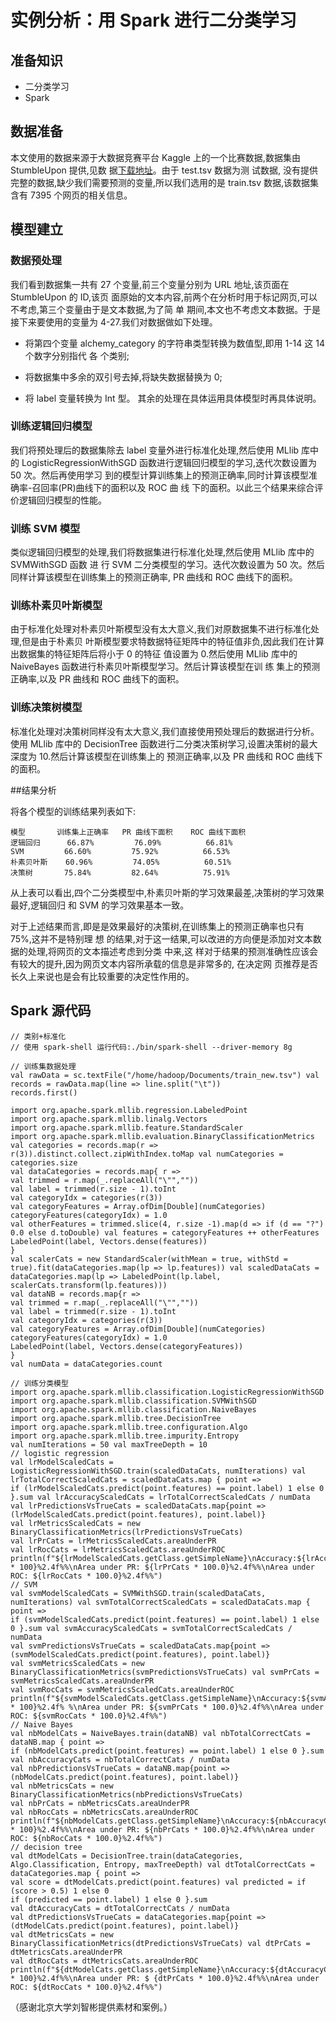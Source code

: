 # 实例分析：用 Spark 进行二分类学习


## 准备知识

* 二分类学习
* Spark



## 数据准备

本文使用的数据来源于大数据竞赛平台 Kaggle 上的一个比赛数据,数据集由 StumbleUpon 提供,见数
据[下载地址](https://www.kaggle.com/c/stumbleupon/data?train.tsv)。由于 test.tsv 数据为测
试数据, 没有提供完整的数据,缺少我们需要预测的变量,所以我们选用的是 train.tsv 数据,该数据集
含有 7395 个网页的相关信息。

## 模型建立

### 数据预处理

我们看到数据集一共有 27 个变量,前三个变量分别为 URL 地址,该页面在 StumbleUpon 的 ID,该页
面原始的文本内容,前两个在分析时用于标记网页,可以不考虑,第三个变量由于是文本数据,为了简 单
期间,本文也不考虑文本数据。于是接下来要使用的变量为 4-27.我们对数据做如下处理。

* 将第四个变量 alchemy_category 的字符串类型转换为数值型,即用 1-14 这 14 个数字分别指代 各
  个类别;

* 将数据集中多余的双引号去掉,将缺失数据替换为 0;
* 将 label 变量转换为 Int 型。 其余的处理在具体运用具体模型时再具体说明。

### 训练逻辑回归模型

我们将预处理后的数据集除去 label 变量外进行标准化处理,然后使用 MLlib 库中的
LogisticRegressionWithSGD 函数进行逻辑回归模型的学习,迭代次数设置为 50 次。然后再使用学习
到的模型计算训练集上的预测正确率,同时计算该模型准确率-召回率(PR)曲线下的面积以及 ROC 曲 线
下的面积。以此三个结果来综合评价逻辑回归模型的性能。

### 训练 SVM 模型

类似逻辑回归模型的处理,我们将数据集进行标准化处理,然后使用 MLlib 库中的 SVMWithSGD 函数 进
行 SVM 二分类模型的学习。迭代次数设置为 50 次。然后同样计算该模型在训练集上的预测正确率,
PR 曲线和 ROC 曲线下的面积。

### 训练朴素贝叶斯模型

由于标准化处理对朴素贝叶斯模型没有太大意义,我们对原数据集不进行标准化处理,但是由于朴素贝
叶斯模型要求特数据特征矩阵中的特征值非负,因此我们在计算出数据集的特征矩阵后将小于 0 的特征
值设置为 0.然后使用 MLlib 库中的 NaiveBayes 函数进行朴素贝叶斯模型学习。然后计算该模型在训
练 集上的预测正确率,以及 PR 曲线和 ROC 曲线下的面积。


### 训练决策树模型

标准化处理对决策树同样没有太大意义,我们直接使用预处理后的数据进行分析。使用 MLlib 库中的
DecisionTree 函数进行二分类决策树学习,设置决策树的最大深度为 10.然后计算该模型在训练集上的
预测正确率,以及 PR 曲线和 ROC 曲线下的面积。


##结果分析

将各个模型的训练结果列表如下:

	模型       训练集上正确率   PR 曲线下面积    ROC 曲线下面积
	逻辑回归      66.87%         76.09%          66.81%
	SVM         66.60%         75.92%          66.53%
	朴素贝叶斯    60.96%         74.05%          60.51%
	决策树       75.84%         82.64%          75.91%

从上表可以看出,四个二分类模型中,朴素贝叶斯的学习效果最差,决策树的学习效果最好,逻辑回归 和
SVM 的学习效果基本一致。


对于上述结果而言,即是是效果最好的决策树,在训练集上的预测正确率也只有 75%,这并不是特别理 想
的结果,对于这一结果,可以改进的方向便是添加对文本数据的处理,将网页的文本描述考虑到分类 中来,这
样对于结果的预测准确性应该会有较大的提升,因为网页文本内容所承载的信息是非常多的, 在决定网
页推荐是否长久上来说也是会有比较重要的决定性作用的。


## Spark 源代码

```
// 类别+标准化
// 使用 spark-shell 运行代码:./bin/spark-shell --driver-memory 8g

// 训练集数据处理
val rawData = sc.textFile("/home/hadoop/Documents/train_new.tsv") val records = rawData.map(line => line.split("\t"))
records.first()

import org.apache.spark.mllib.regression.LabeledPoint
import org.apache.spark.mllib.linalg.Vectors
import org.apache.spark.mllib.feature.StandardScaler
import org.apache.spark.mllib.evaluation.BinaryClassificationMetrics
val categories = records.map(r => r(3)).distinct.collect.zipWithIndex.toMap val numCategories = categories.size
val dataCategories = records.map{ r =>
val trimmed = r.map(_.replaceAll("\"",""))
val label = trimmed(r.size - 1).toInt
val categoryIdx = categories(r(3))
val categoryFeatures = Array.ofDim[Double](numCategories) categoryFeatures(categoryIdx) = 1.0
val otherFeatures = trimmed.slice(4, r.size -1).map(d => if (d == "?") 0.0 else d.toDouble) val features = categoryFeatures ++ otherFeatures
LabeledPoint(label, Vectors.dense(features))
}
val scalerCats = new StandardScaler(withMean = true, withStd = true).fit(dataCategories.map(lp => lp.features)) val scaledDataCats = dataCategories.map(lp => LabeledPoint(lp.label, scalerCats.transform(lp.features)))
val dataNB = records.map{r =>
val trimmed = r.map(_.replaceAll("\"",""))
val label = trimmed(r.size - 1).toInt
val categoryIdx = categories(r(3))
val categoryFeatures = Array.ofDim[Double](numCategories) categoryFeatures(categoryIdx) = 1.0
LabeledPoint(label, Vectors.dense(categoryFeatures))
}
val numData = dataCategories.count

// 训练分类模型
import org.apache.spark.mllib.classification.LogisticRegressionWithSGD import org.apache.spark.mllib.classification.SVMWithSGD
import org.apache.spark.mllib.classification.NaiveBayes
import org.apache.spark.mllib.tree.DecisionTree
import org.apache.spark.mllib.tree.configuration.Algo
import org.apache.spark.mllib.tree.impurity.Entropy
val numIterations = 50 val maxTreeDepth = 10
// logistic regression
val lrModelScaledCats = LogisticRegressionWithSGD.train(scaledDataCats, numIterations) val lrTotalCorrectScaledCats = scaledDataCats.map { point =>
if (lrModelScaledCats.predict(point.features) == point.label) 1 else 0 }.sum val lrAccuracyScaledCats = lrTotalCorrectScaledCats / numData
val lrPredictionsVsTrueCats = scaledDataCats.map{point =>
(lrModelScaledCats.predict(point.features), point.label)}
val lrMetricsScaledCats = new BinaryClassificationMetrics(lrPredictionsVsTrueCats)
val lrPrCats = lrMetricsScaledCats.areaUnderPR
val lrRocCats = lrMetricsScaledCats.areaUnderROC
println(f"${lrModelScaledCats.getClass.getSimpleName}\nAccuracy:${lrAccuracyScaledCats * 100}%2.4f%%\nArea under PR: ${lrPrCats * 100.0}%2.4f%%\nArea under ROC: ${lrRocCats * 100.0}%2.4f%%")
// SVM
val svmModelScaledCats = SVMWithSGD.train(scaledDataCats, numIterations) val svmTotalCorrectScaledCats = scaledDataCats.map { point =>
if (svmModelScaledCats.predict(point.features) == point.label) 1 else 0 }.sum val svmAccuracyScaledCats = svmTotalCorrectScaledCats / numData
val svmPredictionsVsTrueCats = scaledDataCats.map{point =>
(svmModelScaledCats.predict(point.features), point.label)}
val svmMetricsScaledCats = new BinaryClassificationMetrics(svmPredictionsVsTrueCats) val svmPrCats = svmMetricsScaledCats.areaUnderPR
val svmRocCats = svmMetricsScaledCats.areaUnderROC
println(f"${svmModelScaledCats.getClass.getSimpleName}\nAccuracy:${svmAccuracyScaledCats * 100}%2.4f% %\nArea under PR: ${svmPrCats * 100.0}%2.4f%%\nArea under ROC: ${svmRocCats * 100.0}%2.4f%%")
// Naive Bayes
val nbModelCats = NaiveBayes.train(dataNB) val nbTotalCorrectCats = dataNB.map { point =>
if (nbModelCats.predict(point.features) == point.label) 1 else 0 }.sum val nbAccuracyCats = nbTotalCorrectCats / numData
val nbPredictionsVsTrueCats = dataNB.map{point =>
(nbModelCats.predict(point.features), point.label)}
val nbMetricsCats = new BinaryClassificationMetrics(nbPredictionsVsTrueCats)
val nbPrCats = nbMetricsCats.areaUnderPR
val nbRocCats = nbMetricsCats.areaUnderROC
println(f"${nbModelCats.getClass.getSimpleName}\nAccuracy:${nbAccuracyCats * 100}%2.4f%%\nArea under PR: ${nbPrCats * 100.0}%2.4f%%\nArea under ROC: ${nbRocCats * 100.0}%2.4f%%")
// decision tree
val dtModelCats = DecisionTree.train(dataCategories, Algo.Classification, Entropy, maxTreeDepth) val dtTotalCorrectCats = dataCategories.map { point =>
val score = dtModelCats.predict(point.features) val predicted = if (score > 0.5) 1 else 0
if (predicted == point.label) 1 else 0 }.sum
val dtAccuracyCats = dtTotalCorrectCats / numData
val dtPredictionsVsTrueCats = dataCategories.map{point =>
(dtModelCats.predict(point.features), point.label)}
val dtMetricsCats = new BinaryClassificationMetrics(dtPredictionsVsTrueCats) val dtPrCats = dtMetricsCats.areaUnderPR
val dtRocCats = dtMetricsCats.areaUnderROC
println(f"${dtModelCats.getClass.getSimpleName}\nAccuracy:${dtAccuracyCats * 100}%2.4f%%\nArea under PR: $ {dtPrCats * 100.0}%2.4f%%\nArea under ROC: ${dtRocCats * 100.0}%2.4f%%")
```


（感谢北京大学刘智彬提供素材和案例。）
